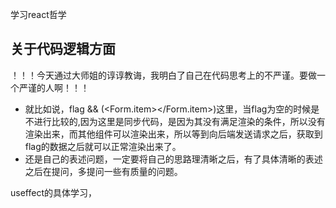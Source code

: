 学习react哲学
## 关于代码逻辑方面
！！！今天通过大师姐的谆谆教诲，我明白了自己在代码思考上的不严谨。要做一个严谨的人啊！！！
* 就比如说，flag && (<Form.item></Form.item>)这里，当flag为空的时候是不进行比较的,因为这里是同步代码，是因为其没有满足渲染的条件，所以没有渲染出来，而其他组件可以渲染出来，所以等到向后端发送请求之后，获取到flag的数据之后就可以正常渲染出来了。
* 还是自己的表述问题，一定要将自己的思路理清晰之后，有了具体清晰的表述之后在提问，多提问一些有质量的问题。

useffect的具体学习，
